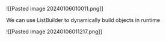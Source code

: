 
![[Pasted image 20240106010011.png]]

We can use ListBuilder to dynamically build objects in runtime

![[Pasted image 20240106011217.png]]


